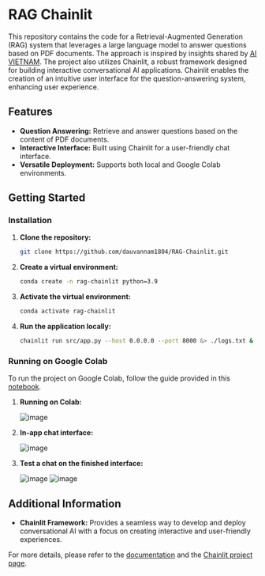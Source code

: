 # RAG Chainlit

This repository contains the code for a Retrieval-Augmented Generation (RAG) system that leverages a large language model to answer questions based on PDF documents. The approach is inspired by insights shared by [AI VIETNAM](https://www.facebook.com/aivietnam.edu.vn/posts/778244334418287?rdid=T8Lv2BzNXM8If0u6). The project also utilizes Chainlit, a robust framework designed for building interactive conversational AI applications. Chainlit enables the creation of an intuitive user interface for the question-answering system, enhancing user experience.

## Features
- **Question Answering:** Retrieve and answer questions based on the content of PDF documents.
- **Interactive Interface:** Built using Chainlit for a user-friendly chat interface.
- **Versatile Deployment:** Supports both local and Google Colab environments.

## Getting Started

### Installation

1. **Clone the repository:**
    ```sh
    git clone https://github.com/dauvannam1804/RAG-Chainlit.git
    ```

2. **Create a virtual environment:**
    ```sh
    conda create -n rag-chainlit python=3.9
    ```

3. **Activate the virtual environment:**
    ```sh
    conda activate rag-chainlit
    ```

4. **Run the application locally:**
    ```sh
    chainlit run src/app.py --host 0.0.0.0 --port 8000 &> ./logs.txt &
    ```

### Running on Google Colab

To run the project on Google Colab, follow the guide provided in this [notebook](https://colab.research.google.com/drive/1adw5dAjy4Idqd2xzhJvbLbiZnJSNNzGu?usp=drive_link).

1. **Running on Colab:**

   ![image](https://github.com/user-attachments/assets/d8af21b6-62df-47d8-b62f-a9c7bb7f5d6d)

2. **In-app chat interface:**

   ![image](https://github.com/user-attachments/assets/bb5755ae-aaa6-4bfc-a857-430de744681d)

3. **Test a chat on the finished interface:**

   ![image](https://github.com/user-attachments/assets/aa939026-7251-4848-b7ce-e831c4eea497)
   ![image](https://github.com/user-attachments/assets/b45cd7e1-1047-49cf-8423-fa2ddc013f8a)

## Additional Information

- **Chainlit Framework:** Provides a seamless way to develop and deploy conversational AI with a focus on creating interactive and user-friendly experiences.

For more details, please refer to the [documentation](https://docs.chainlit.io/get-started/overview) and the [Chainlit project page](https://github.com/Chainlit/cookbook).

